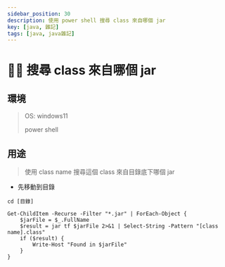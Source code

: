 ```yaml
---
sidebar_position: 30
description: 使用 power shell 搜尋 class 來自哪個 jar
key: [java, 雜記]
tags: [java, java雜記]
---
```


# 👩‍💻 搜尋 class 來自哪個 jar

## 環境

> OS: windows11
>
> power shell

## 用途

> 使用 class name 搜尋這個 class 來自目錄底下哪個 jar

- 先移動到目錄
  
```shell
cd [目錄]
```

```shell
Get-ChildItem -Recurse -Filter "*.jar" | ForEach-Object {
    $jarFile = $_.FullName
    $result = jar tf $jarFile 2>&1 | Select-String -Pattern "[class name].class"
    if ($result) {
        Write-Host "Found in $jarFile"
    }
}
```
